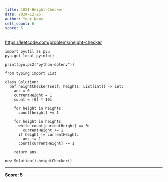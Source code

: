 ```yaml
---
title: 1051-Height-Checker
date: 2024-12-26
author: Your Name
cell_count: 6
score: 5
---
```


https://leetcode.com/problems/height-checker


```
import pyutil as pyu
pyu.get_local_pyinfo()
```


```
print(pyu.ps2("python-dotenv"))
```


```
from typing import List
```


```
class Solution:
  def heightChecker(self, heights: List[int]) -> int:
    ans = 0
    currentHeight = 1
    count = [0] * 101

    for height in heights:
      count[height] += 1

    for height in heights:
      while count[currentHeight] == 0:
        currentHeight += 1
      if height != currentHeight:
        ans += 1
      count[currentHeight] -= 1

    return ans
```


```
new Solution().heightChecker()
```


---
**Score: 5**